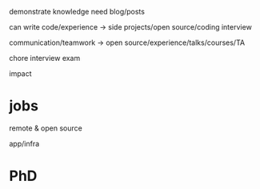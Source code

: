

demonstrate knowledge need blog/posts

can write code/experience -> side projects/open source/coding interview

communication/teamwork -> open source/experience/talks/courses/TA

chore interview exam

impact

# jobs

remote & open source

app/infra

# PhD



